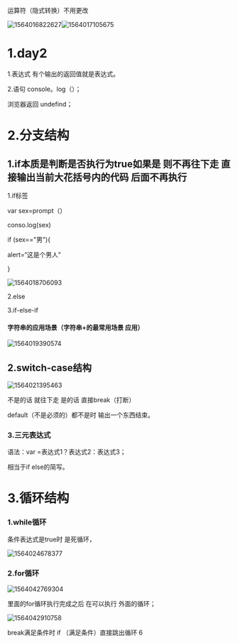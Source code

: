 运算符（隐式转换）不用更改

![1564016822627](C:\Users\HP\AppData\Roaming\Typora\typora-user-images\1564016822627.png)![1564017105675](C:\Users\HP\AppData\Roaming\Typora\typora-user-images\1564017105675.png)

# 1.day2

1.表达式  有个输出的返回值就是表达式。

2.语句 console。log（）；

浏览器返回 undefind；

# 2.分支结构

## 1.if本质是判断是否执行为true如果是 则不再往下走 直接输出当前大花括号内的代码 后面不再执行

1.if标签

var sex=prompt（）

conso.log(sex)

if (sex=="男"){

alert=“这是个男人”

}

![1564018706093](C:\Users\HP\AppData\Roaming\Typora\typora-user-images\1564018706093.png)

2.else

3.if-else-if

#### 字符串的应用场景（字符串+的最常用场景 应用）

![1564019390574](C:\Users\HP\AppData\Roaming\Typora\typora-user-images\1564019390574.png)



## 2.switch-case结构

![1564021395463](C:\Users\HP\AppData\Roaming\Typora\typora-user-images\1564021395463.png)

不是的话 就往下走  是的话 直接break（打断）

default（不是必须的）都不是时 输出一个东西结束。

### 3.三元表达式

语法：var =表达式1？表达式2：表达式3；

相当于if else的简写。

# 3.循环结构

### 1.while循环

条件表达式是true时 是死循环，

![1564024678377](C:\Users\HP\AppData\Roaming\Typora\typora-user-images\1564024678377.png)

### 2.for循环

![1564042769304](C:\Users\HP\AppData\Roaming\Typora\typora-user-images\1564042769304.png)

里面的for循环执行完成之后  在可以执行 外面的循环；

![1564042910758](C:\Users\HP\AppData\Roaming\Typora\typora-user-images\1564042910758.png)

break满足条件时  if （满足条件）直接跳出循环 6